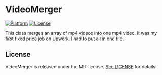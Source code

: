 VideoMerger
===========

[![Platform](https://img.shields.io/badge/platform-iOS-lightgrey.svg)](https://www.apple.com/ru/ios)
[![License](https://img.shields.io/badge/license-MIT-yellow.svg)](https://github.com/artFintch/VideoMerger/blob/master/LICENSE)

This class merges an array of mp4 videos into one mp4 video. It was my first fixed price job on [Upwork](https://www.upwork.com/o/profiles/users/_~01379889e9ed58198c/). I had to put all in one file.

## License
VideoMerger is released under the MIT license. [See LICENSE](https://github.com/artFintch/VideoMerger/blob/master/LICENSE) for details.
